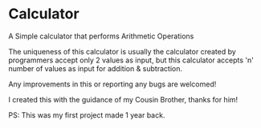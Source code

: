 # Calculator
A Simple calculator that performs Arithmetic Operations

The uniqueness of this calculator is usually the calculator created by programmers accept only 2 values as input, but this calculator accepts 'n' number of values as input for addition & subtraction.

Any improvements in this or reporting any bugs are welcomed!

I created this with the guidance of my Cousin Brother, thanks for him!

PS: This was my first project made 1 year back.
